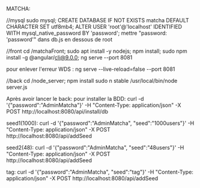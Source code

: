 MATCHA:

//mysql
sudo mysql;
CREATE DATABASE IF NOT EXISTS matcha  DEFAULT CHARACTER SET utf8mb4;
ALTER USER 'root'@'localhost' IDENTIFIED WITH mysql_native_password BY 'password';
mettre "password: 'password'" dans db.js en dessous de root


//front
cd /matchaFront;
sudo apt install -y nodejs;
npm install;
sudo npm install -g @angular/cli@9.0.0;
ng serve --port 8081

pour enlever l'erreur WDS : ng serve --live-reload=false --port 8081


//back
cd /node_server;
npm install
sudo n stable
/usr/local/bin/node server.js

Après avoir lancer le back:
pour installer la BDD: curl -d '{"password":"AdminMatcha"}' -H "Content-Type: application/json" -X POST http://localhost:8080/api/install/db

seed1(1000): curl -d '{"password":"AdminMatcha", "seed":"1000users"}' -H "Content-Type: application/json" -X POST http://localhost:8080/api/addSeed

seed2(48): curl -d '{"password":"AdminMatcha", "seed":"48users"}' -H "Content-Type: application/json" -X POST http://localhost:8080/api/addSeed

tag: curl -d '{"password":"AdminMatcha", "seed":"tag"}' -H "Content-Type: application/json" -X POST http://localhost:8080/api/addSeed